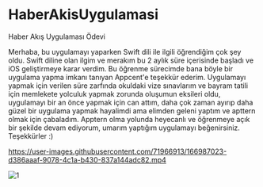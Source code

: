 # HaberAkisUygulamasi
 Haber Akış Uygulaması Ödevi
 
 Merhaba, bu uygulamayı yaparken Swift dili ile ilgili öğrendiğim çok şey oldu. Swift diline olan ilgim ve merakım bu 2 aylık süre içerisinde başladı ve iOS geliştirmeye karar verdim. Bu öğrenme sürecimde bana böyle bir uygulama yapma imkanı tanıyan Appcent'e teşekkür ederim. Uygulamayı yapmak için verilen süre zarfında okuldaki vize sınavlarım ve bayram tatili için memlekete yolculuk yapmak zorunda oluşumun eksileri oldu, uygulamayı bir an önce yapmak için can attım, daha çok zaman ayırıp daha güzel bir uygulama yapmak hayalimdi ama elimden geleni yaptım ve apttern olmak için çabaladım. Apptern olma yolunda heyecanlı ve öğrenmeye açık bir şekilde devam ediyorum, umarım yaptığım uygulamayı beğenirsiniz. Teşekkürler :)
 



https://user-images.githubusercontent.com/71966913/166987023-d386aaaf-9078-4c1a-b430-837a144adc82.mp4




![1](https://user-images.githubusercontent.com/71966913/166936086-6856fced-b3ff-44ac-8e36-fd297133a45f.jpg)
